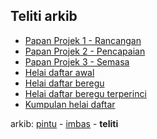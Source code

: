 ## Teliti arkib

* [Papan Projek 1 - Rancangan](ta/pp1.md)
* [Papan Projek 2 - Pencapaian](ta/pp2.md)
* [Papan Projek 3 - Semasa](ta/pp3.md)
* [Helai daftar awal](ta/ha.md)
* [Helai daftar beregu](ta/hb.md)
* [Helai daftar beregu terperinci](ta/hb10.md)
* [Kumpulan helai daftar](ta/kh.md)

arkib: [pintu][0] - [imbas][1] - **teliti**

  [0]: pintu.md
  [1]: teliti.md
